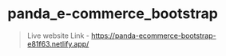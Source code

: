 # panda_e-commerce_bootstrap

> Live website Link - https://panda-ecommerce-bootstrap-e81f63.netlify.app/
